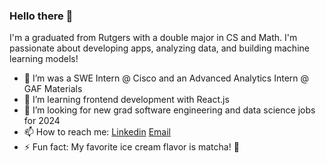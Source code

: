 ### Hello there 👋

I'm a graduated from Rutgers with a double major in CS and Math. I'm passionate about developing apps, analyzing data, and building machine learning models!

- 💼 I’m was a SWE Intern @ Cisco and an Advanced Analytics Intern @ GAF Materials
- 🌱 I’m learning frontend development with React.js 
- 🤔 I’m looking for new grad software engineering and data science jobs for 2024
- 📫 How to reach me: [Linkedin](https://www.linkedin.com/in/prathiklolla/) [Email](mailto:prathik.lolla@gmail.com)
- ⚡ Fun fact: My favorite ice cream flavor is matcha! 🍦

